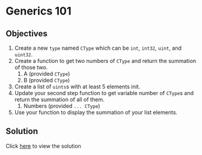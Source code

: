 # Generics 101

## Objectives

1. Create a new ```type``` named ```CType``` which can be ```int```, ```int32```, ```uint```, 
and ```uint32```.
2. Create a function to get two numbers of ```CType``` and return the summation of those two.
   1. A (provided ```CType```)
   2. B (provided ```CType```)
3. Create a list of ```uints```s with at least 5 elements init.
4. Update your second step function to get variable number of ```CType```s and
return the summation of all of them.
    1. Numbers (provided ```... CType```)
5. Use your function to display the summation of your list elements.

## Solution

Click [here](main.go) to view the solution